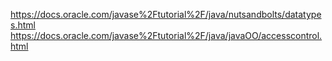 https://docs.oracle.com/javase%2Ftutorial%2F/java/nutsandbolts/datatypes.html
https://docs.oracle.com/javase%2Ftutorial%2F/java/javaOO/accesscontrol.html